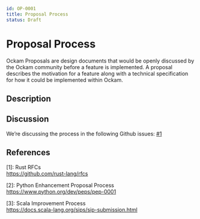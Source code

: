 ```yaml
id: OP-0001
title: Proposal Process
status: Draft
```

# Proposal Process

Ockam Proposals are design documents that would be openly discussed by the Ockam community
before a feature is implemented. A proposal describes the motivation for a feature along with
a technical specification for how it could be implemented within Ockam.

## Description


## Discussion

We’re discussing the process in the following Github issues: [#1](https://github.com/ockam-network/proposals/issues/1)

## References

[<span id="ref1">1</span>]: Rust RFCs\
https://github.com/rust-lang/rfcs

[<span id="ref2">2</span>]: Python Enhancement Proposal Process\
https://www.python.org/dev/peps/pep-0001

[<span id="ref3">3</span>]: Scala Improvement Process\
https://docs.scala-lang.org/sips/sip-submission.html
